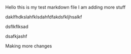 Hello this is my test markdown file
I am adding more stuff

daklfhdkslahfklsdahfdfakdsfkljhsalkf


dsflkflksad


dsafkjashf


Making more changes
